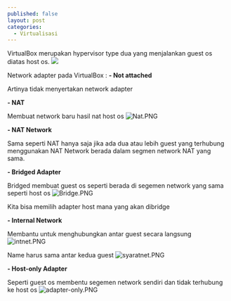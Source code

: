 ```yaml
---
published: false
layout: post
categories:
  - Virtualisasi
---
```

VirtualBox merupakan hypervisor type dua yang menjalankan guest os diatas host os.
![]({{site.baseurl}}/images/Vb.PNG)


Network adapter pada VirtualBox :
**- Not attached**

Artinya tidak menyertakan network adapter

**- NAT**

Membuat network baru hasil nat host os
![Nat.PNG]({{site.baseurl}}/images/Nat.PNG)

**- NAT Network**

Sama seperti NAT hanya saja jika ada dua atau lebih guest yang terhubung menggunakan NAT Network berada dalam segmen network NAT yang sama.

**- Bridged Adapter**

Bridged membuat guest os seperti berada di segemen network yang sama seperti host os
![Bridge.PNG]({{site.baseurl}}/images/Bridge.PNG)

Kita bisa memilih adapter host mana yang akan dibridge

**- Internal Network**

Membantu untuk menghubungkan antar guest secara langsung
![intnet.PNG]({{site.baseurl}}/images/intnet.PNG)

Name harus sama antar kedua guest
![syaratnet.PNG]({{site.baseurl}}/images/syaratnet.PNG)

**- Host-only Adapter**

Seperti guest os membentu segemen network sendiri dan tidak terhubung ke host os
![adapter-only.PNG]({{site.baseurl}}/images/adapter-only.PNG)



